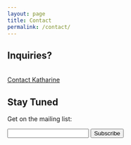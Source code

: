```yaml
---
layout: page
title: Contact
permalink: /contact/
---
```

<div class="contact uk-grid uk-grid-stacked" uk-grid >
<div class="uk-width-1-1 uk-text-center">
<h2>Inquiries? </h2><br>
<a href="http://www.freshconceptual.com/" target="_blank">Contact Katharine</a>
<br/>
</div>
<div class="uk-width-1-1 uk-text-center">
<h2>Stay Tuned</h2>
<div class="form" id="subscribeForm">
<p class="message">Get on the mailing list:</p>
<form action="http://formspree.io/wbr@keishaperry.com" method="POST">
  <input type="email" name="_replyto">
  <input type="submit" value="Subscribe">
    <input type="hidden" name="_next" value="/" />
    <input type="text" name="_gotcha" style="display:none" />
</form>
</div>
</div>
<div class="uk-width-1-1">

</div>
<div class="uk-width-1-1">

</div>


</div>
